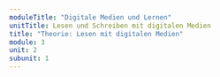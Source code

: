 ```yaml
---
moduleTitle: "Digitale Medien und Lernen"
unitTitle: Lesen und Schreiben mit digitalen Medien
title: "Theorie: Lesen mit digitalen Medien"
module: 3
unit: 2
subunit: 1
---
```




